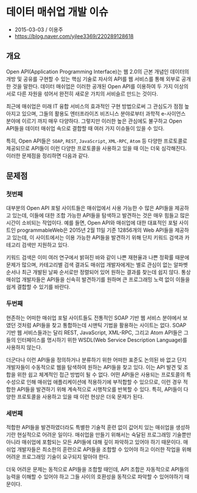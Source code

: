 # 데이터 매쉬업 개발 이슈

* 2015-03-03 / 이용주
* https://blog.naver.com/yjlee3369/220289128618

## 개요

Open API(Application Programming Interface)는 웹 2.0의 근본 개념인 데이터의 개방 및 공유를 구현할 수 있는 핵심 기술로 자사의 API를 웹 서비스를 통해 외부로 공개한 것을 말한다. 데이터 매쉬업은 이러한 공개된 Open API를 이용하여 두 가지 이상의 서로 다른 자원을 섞어서 완전히 새로운 가치의 서비슬르 만드는 것이다.

최근에 매쉬업은 미래 IT 융합 서비스의 효과적인 구현 방법으로써 그 관심도가 점점 높아지고 있으며, 그들의 활용도 엔터프라이즈 비즈니스 분야로부터 과학적 e-사이언스 분야에 이르기 까지 매우 다양하다. 그렇지만 이러한 높은 관심에도 불구하고 Open API들을 데이터 매쉬업 속으로 결합할 때 여러 가지 이슈들이 있을 수 있다.

특히, Open API들은 `SOAP`, `REST`, `JavaScript`, `XML-RPC`, `Atom` 등 다양한 프로토콜로 제공되므로 API들이 이런 다양한 프로토콜을 사용하고 있을 때 이는 더욱 심각해진다. 이러한 문제점을 정리하면 다음과 같다.

## 문제점

### 첫번째

대부분의 Open API 포털 사이트들은 매쉬업에서 사용 가능한 수 많은 API들을 제공하고 있는데, 이들에 대한 조합 가능한 API들을 탐색하고 발견하는 것은 매우 힘들고 많은 시간이 소비되는 작업이다. 예를 들면, Open API와 매쉬업에 대한 대표적인 포털 사이트인 programmableWeb은 2015년 2월 11일 기준 12856개의 Web API들을 제공하고 있는데, 이 사이트에서는 이용 가능한 API들을 발견하기 위해 단지 키워드 검색과 카테고리 검색만 지원하고 있다.

키워드 검색은 이미 여러 연구에서 밝혀진 바와 같이 나쁜 재현율과 나쁜 정확률 때문에 문제가 많으며, 카테고리별 검색 결과도 매쉬업 개발자에게는 별로 관심이 없는 알파벳 순서나 최근 개발된 날짜 순서로만 정렬되어 있어 원하는 결과를 찾는데 쉽지 않다. 통상 매쉬업 개발자들은 API들을 신속히 발견하기를 원하며 큰 프로그래밍 노력 없이 이들을 쉽게 결합할 수 있기를 바란다.

### 두번째

현존하는 어떠한 매쉬업 포털 사이트들도 전통적인 SOAP 기반 웹 서비스 분야에서 보였던 것처럼 API들을 찾고 통합하는데 시맨틱 기법을 활용하는 사이트는 없다. SOAP 기반 웹 서비스들과는 달리 REST, JavaScript, XML-RPC, 그리고 Atom API들은 그들의 인터페이스를 명시하기 위한 WSDL(Web Service Description Language)를 사용하지 않는다.

더군다나 이런 API들을 정의하거나 분류하기 위한 어떠한 표준도 논의된 바 없고 단지 개발자들이 수동적으로 웹을 탐색하여 원하는 API들을 찾고 있다. 이는 API 발견 및 조합을 위한 쉽고 체계적인 접근 방법이 될 수 없다. 어떤 API들은 사용되는 프로토콜의 특수성으로 인해 매쉬업 애플리케이션에 적용하기에 부적합할 수 있으므로, 이런 경우 적합한 API들을 발견하기 위해 계속적으로 시행착오를 반복할 수 있다. 특히, API들이 다양한 프로토콜을 사용하고 있을 때 이런 현상은 더욱 문제가 된다.

### 세번째

적합한 API들을 발견하였더라도 특별한 기술적 훈련 없이 값어치 있는 매쉬업을 생성하기란 현실적으로 어려운 일이다. 매쉬업을 만들기 위해서는 숙달된 프로그래밍 기술뿐만 아니라 매쉬업에 포함되는 모든 API들에 대해 깊이 파악하고 있어야 하기 때문이다. 매쉬업 개발자들은 최소한의 훈련으로 API들을 조합할 수 있어야 하고 이러한 작업을 위해 어려운 프로그래밍 기술이 요구되지 말아야 한다.

더욱 어려운 문제는 동적으로 API들을 조합할 때인데, API 조합은 자동적으로 API들의 능력을 이해할 수 있어야 하고 그들 사이의 호환성을 동적으로 파악할 수 있어야하기 때문이다.